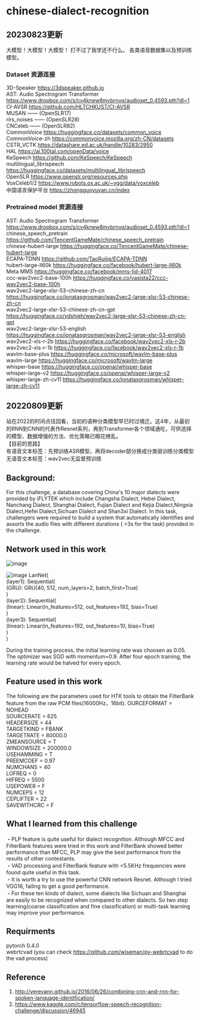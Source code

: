 # chinese-dialect-recognition

## 20230823更新
大模型！大模型！大模型！
打不过了我学还不行么。 各类语音数据集以及预训练模型。

### Dataset 资源连接  
3D-Speaker https://3dspeaker.github.io  
AST: Audio Spectrogram Transformer https://www.dropbox.com/s/cv4knew8mvbrnvq/audioset_0.4593.pth?dl=1  
CI-AVSR https://github.com/HLTCHKUST/CI-AVSR  
MUSAN —— (OpenSLR17)  
rirs_noises —— (OpenSLR28)  
CNCeleb —— (OpenSLR82)  
CommonVoice https://huggingface.co/datasets/common_voice  
CommonVoice-zh https://commonvoice.mozilla.org/zh-CN/datasets  
CSTR_VCTK https://datashare.ed.ac.uk/handle/10283/2950  
HAL https://ai.100tal.com/openData/voice  
KeSpeech https://github.com/KeSpeech/KeSpeech  
multilingual_librispeech https://huggingface.co/datasets/multilingual_librispeech  
OpenSLR https://www.openslr.org/resources.php  
VoxCeleb1/2 https://www.robots.ox.ac.uk/~vgg/data/voxceleb  
中国语言保护平台 https://zhongguoyuyan.cn/index  

### Pretrained model 资源连接  
AST: Audio Spectrogram Transformer https://www.dropbox.com/s/cv4knew8mvbrnvq/audioset_0.4593.pth?dl=1  
chinese_speech_pretrain https://github.com/TencentGameMate/chinese_speech_pretrain  
chinese-hubert-large https://huggingface.co/TencentGameMate/chinese-hubert-large  
ECAPA-TDNN https://github.com/TaoRuijie/ECAPA-TDNN  
hubert-large-ll60k https://huggingface.co/facebook/hubert-large-ll60k  
Meta MMS https://huggingface.co/facebook/mms-lid-4017  
ccc-wav2vec2-base-100h https://huggingface.co/vasista22/ccc-wav2vec2-base-100h  
wav2vec2-large-xlsr-53-chinese-zh-cn https://huggingface.co/jonatasgrosman/wav2vec2-large-xlsr-53-chinese-zh-cn  
wav2vec2-large-xlsr-53-chinese-zh-cn-gpt https://huggingface.co/ydshieh/wav2vec2-large-xlsr-53-chinese-zh-cn-gpt  
wav2vec2-large-xlsr-53-english https://huggingface.co/jonatasgrosman/wav2vec2-large-xlsr-53-english  
wav2vec2-xls-r-2b https://huggingface.co/facebook/wav2vec2-xls-r-2b  
wav2vec2-xls-r-1b https://huggingface.co/facebook/wav2vec2-xls-r-1b  
wavlm-base-plus https://huggingface.co/microsoft/wavlm-base-plus  
wavlm-large https://huggingface.co/microsoft/wavlm-large  
whisper-base https://huggingface.co/openai/whisper-base  
whisper-large-v2 https://huggingface.co/openai/whisper-large-v2  
whisper-large-zh-cv11 https://huggingface.co/jonatasgrosman/whisper-large-zh-cv11  


## 20220809更新
站在2022的时间点往回看，当初的语种分类模型早已时过境迁。这4年，从最初的RNN到CNN的代表作Resnet系列，再到Transformer各个领域通吃，可供选择的模型、数据增强的方法、优化策略已眼花缭乱。  
【目前的思路】   
有语音文本标签：先预训练ASR模型，再将decoder部分换成分类层训练分类模型  
无语音文本标签：wav2vec无监督预训练


## Background:
For this challenge, a database covering China's 10 major dialects were provided by iFLYTEK which include Changsha Dialect, Hebei Dialect, Nanchang Dialect, Shanghai Dialect, Fujian Dialect and Kejia Dialect,Ningxia Dialect,Hefei Dialect,Sichuan Dialect and Shan3xi Dialect. In this task, challengers were required to build a system that automatically identifies and assorts the audio files with different durations ( >3s for the task) provided in the challenge. 

## Network used in this work
![image](https://github.com/Colt1990/chinese-dialect-recognizaiton/blob/master/image/dialect_recognition.svg)  

![image](https://github.com/Colt1990/chinese-dialect-recognizaiton/blob/master/image/network.png)
LanNet(  
  (layer1): Sequential(  
    (GRU): GRU(40, 512, num_layers=2, batch_first=True)  
  )  
  (layer2): Sequential(  
    (linear): Linear(in_features=512, out_features=192, bias=True)  
  )  
  (layer3): Sequential(  
    (linear): Linear(in_features=192, out_features=10, bias=True)  
  )  
) 

During the training process, the initial learning rate was choosen as 0.05. The optimizer was SGD with momentum=0.9. 
After four epoch training, the learning rate would be halved for every epoch.


## Feature used in this work
The following are the parameters used for HTK tools to obtain the FilterBank feature from the raw PCM files(16000Hz，16bit).
OURCEFORMAT = NOHEAD  
SOURCERATE = 625  
HEADERSIZE = 44  
TARGETKIND = FBANK  
TARGETRATE = 80000.0  
ZMEANSOURCE = T  
WINDOWSIZE = 200000.0  
USEHAMMING = T  
PREEMCOEF = 0.97  
NUMCHANS = 40  
LOFREQ = 0  
HIFREQ = 5500  
USEPOWER = F  
NUMCEPS = 12  
CEPLIFTER = 22  
SAVEWITHCRC = F  

## What I learned from this challenge
・PLP feature is quite useful for dialect recognition. Although MFCC and FilterBank features were tried in this work and FilterBank showed better performance than MFCC, PLP may give the best performance from the results of other contestants.  
・VAD processing and FilterBank feature with <5.5KHz frequencies were found quite useful in this task.    
・It is worth a try to use the powerful CNN network Resnet. Although I tried VGG16, failing to get a good performance.  
・For these ten kinds of dialect, some dialects like Sichuan and Shanghai are easily to be recognized when compared to other dialects. So two step learning(coarse classification and fine classification) or multi-task learning may improve your performance.

## Requirments
pytorch 0.4.0  
webrtcvad (you can check https://github.com/wiseman/py-webrtcvad to do the vad process)


## Reference
1. http://yerevann.github.io/2016/06/26/combining-cnn-and-rnn-for-spoken-language-identification/
2. https://www.kaggle.com/c/tensorflow-speech-recognition-challenge/discussion/46945
